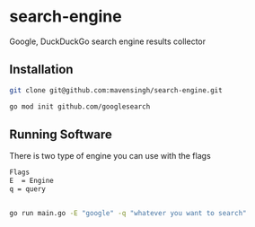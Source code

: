 # search-engine

Google, DuckDuckGo search engine results collector

## Installation

```bash
git clone git@github.com:mavensingh/search-engine.git
```

```bash
go mod init github.com/googlesearch
```

## Running Software

There is two type of engine you can use with the flags

```bash
Flags
E  = Engine
q = query


go run main.go -E "google" -q "whatever you want to search"
```
